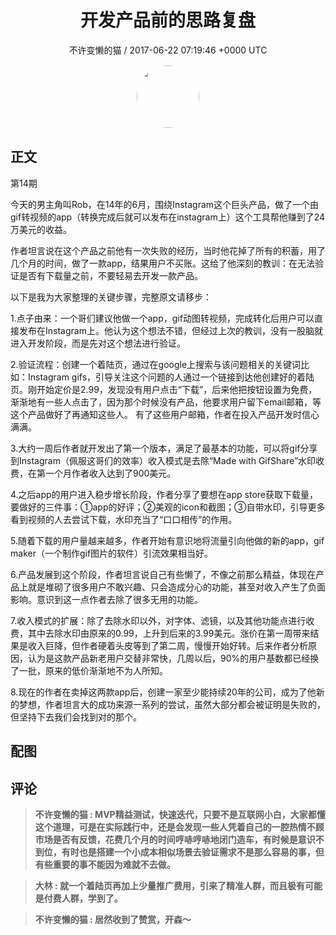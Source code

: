 <h1 align="center">开发产品前的思路复盘</h1>
<p align="center">
    <a>不许变懒的猫 / 2017-06-22 07:19:46 &#43;0000 UTC</a>
</p>

<div align="center">
    <img src="https://images.zsxq.com/FifUgrwrlRjBklYMlIEHu1P4TYxb?e=1590940799&amp;token=kIxbL07-8jAj8w1n4s9zv64FuZZNEATmlU_Vm6zD:wBt0z7mEvMjrHLyQxIrucWWf9ic=" width="100" height="100" style="border:1px solid;border-radius:50%; color:#ffffff"/>
</div>

## 正文

<div>
  第14期   

今天的男主角叫Rob，在14年的6月，围绕Instagram这个巨头产品，做了一个由gif转视频的app（转换完成后就可以发布在instagram上）这个工具帮他赚到了24万美元的收益。

作者坦言说在这个产品之前他有一次失败的经历，当时他花掉了所有的积蓄，用了几个月的时间，做了一款app，结果用户不买账。这给了他深刻的教训：在无法验证是否有下载量之前，不要轻易去开发一款产品。

以下是我为大家整理的关键步骤，完整原文请移步： 

1.点子由来：一个哥们建议他做一个app，gif动图转视频，完成转化后用户可以直接发布在Instagram上。他认为这个想法不错，但经过上次的教训，没有一股脑就进入开发阶段，而是先对这个想法进行验证。

2.验证流程：创建一个着陆页，通过在google上搜索与该问题相关的关键词比如：Instagram gifs，引导关注这个问题的人通过一个链接到达他创建好的着陆页。刚开始定价是2.99，发现没有用户点击“下载”，后来他把按钮设置为免费，渐渐地有一些人点击了，因为那个时候没有产品，他要求用户留下email邮箱，等这个产品做好了再通知这些人。
有了这些用户邮箱，作者在投入产品开发时信心满满。

3.大约一周后作者就开发出了第一个版本，满足了最基本的功能，可以将gif分享到Instagram（佩服这哥们的效率）收入模式是去除“Made with GifShare”水印收费，在第一个月作者收入达到了900美元。

4.之后app的用户进入稳步增长阶段，作者分享了要想在app store获取下载量，要做好的三件事：①app的好评；②美观的icon和截图；③自带水印，引导更多看到视频的人去尝试下载，水印充当了“口口相传”的作用。

5.随着下载的用户量越来越多，作者开始有意识地将流量引向他做的新的app，gif maker（一个制作gif图片的软件）引流效果相当好。

6.产品发展到这个阶段，作者坦言说自己有些懒了，不像之前那么精益，体现在产品上就是堆砌了很多用户不敢兴趣、只会造成分心的功能，甚至对收入产生了负面影响。意识到这一点作者去除了很多无用的功能。

7.收入模式的扩展：除了去除水印以外，对字体、滤镜，以及其他功能点进行收费，其中去除水印由原来的0.99，上升到后来的3.99美元。涨价在第一周带来结果是收入巨降，但作者硬着头皮等到了第二周，慢慢开始好转。后来作者分析原因，认为是这款产品新老用户交替非常快，几周以后，90%的用户基数都已经换了一批，原来的低价渐渐地不为人所知。

8.现在的作者在卖掉这两款app后，创建一家至少能持续20年的公司，成为了他新的梦想，作者坦言大的成功来源一系列的尝试，虽然大部分都会被证明是失败的，但坚持下去我们会找到对的那个。
</div>

## 配图
<div class="image" align="center">

</div>

## 评论

<div align="left">
<div>

<blockquote >
<span> <strong>不许变懒的猫 : MVP精益测试，快速迭代，只要不是互联网小白，大家都懂这个道理，可是在实际践行中，还是会发现一些人凭着自己的一腔热情不顾市场是否有反馈，花费几个月的时间哼哧哼哧地闭门造车，有时候是意识不到位，有时也是搭建一个小成本相似场景去验证需求不是那么容易的事，但有些重要的事不能因为难就不去做。 </strong></span>
</blockquote>

<blockquote >
<span> <strong>大林 : 就一个着陆页再加上少量推广费用，引来了精准人群，而且极有可能是付费人群，学到了。 </strong></span>
</blockquote>

<blockquote >
<span> <strong>不许变懒的猫 : 居然收到了赞赏，开森～ </strong></span>
</blockquote>

</div>
</div>